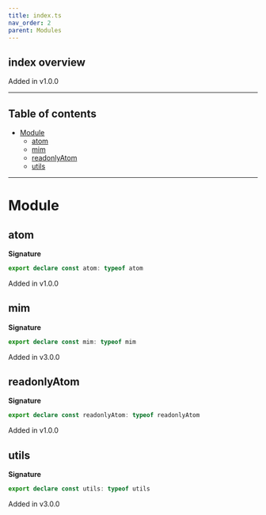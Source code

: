 ```yaml
---
title: index.ts
nav_order: 2
parent: Modules
---
```


## index overview

Added in v1.0.0

---

<h2 class="text-delta">Table of contents</h2>

- [Module](#module)
  - [atom](#atom)
  - [mim](#mim)
  - [readonlyAtom](#readonlyatom)
  - [utils](#utils)

---

# Module

## atom

**Signature**

```ts
export declare const atom: typeof atom
```

Added in v1.0.0

## mim

**Signature**

```ts
export declare const mim: typeof mim
```

Added in v3.0.0

## readonlyAtom

**Signature**

```ts
export declare const readonlyAtom: typeof readonlyAtom
```

Added in v1.0.0

## utils

**Signature**

```ts
export declare const utils: typeof utils
```

Added in v3.0.0
